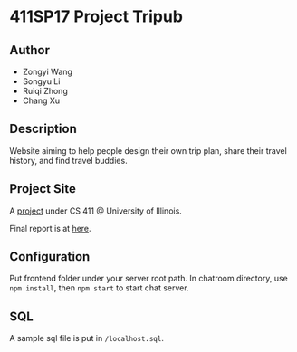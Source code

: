 # 411SP17 Project Tripub		
## Author	
 - Zongyi Wang <zwang195>		
 - Songyu Li <sli111>		
 - Ruiqi Zhong <rzhong5>		
 - Chang Xu <changxu2>		

## Description		
Website aiming to help people design their own trip plan, share their travel history, and find travel buddies.		

## Project Site		
A <a href = "https://wiki.illinois.edu/wiki/display/cs411sp17/Team+NaN">project</a> under CS 411 @ University of Illinois.		

Final report is at <a href = "https://wiki.illinois.edu/wiki/display/cs411sp17/Tripub%3A+Final+Report">here</a>.

## Configuration

Put frontend folder under your server root path. In chatroom directory, use `npm install`, then `npm start` to start chat server.

## SQL
A sample sql file is put in `/localhost.sql`.
